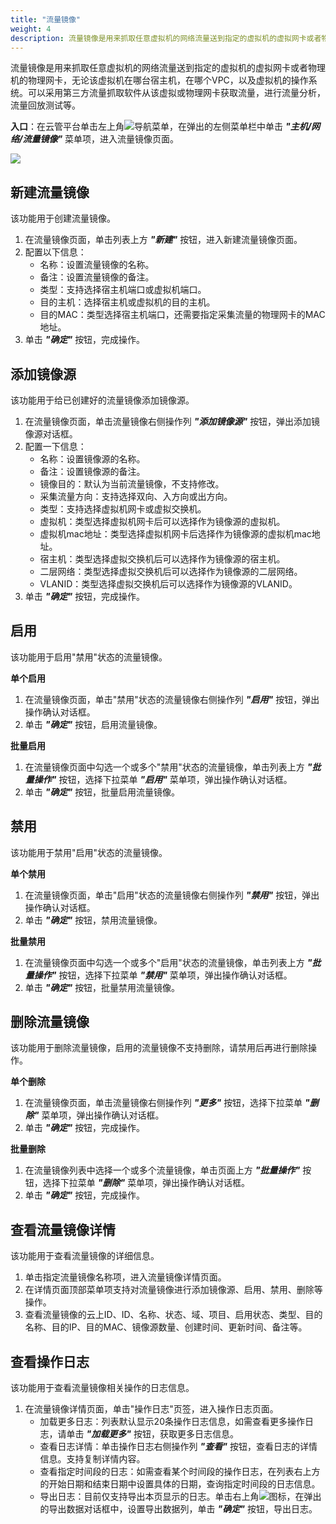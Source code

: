 ```yaml
---
title: "流量镜像"
weight: 4
description: 流量镜像是用来抓取任意虚拟机的网络流量送到指定的虚拟机的虚拟网卡或者物理机的物理网卡。
---
```


流量镜像是用来抓取任意虚拟机的网络流量送到指定的虚拟机的虚拟网卡或者物理机的物理网卡，无论该虚拟机在哪台宿主机，在哪个VPC，以及虚拟机的操作系统。可以采用第三方流量抓取软件从该虚拟或物理网卡获取流量，进行流量分析，流量回放测试等。

**入口**：在云管平台单击左上角![](../../../images/intro/nav.png)导航菜单，在弹出的左侧菜单栏中单击 **_"主机/网络/流量镜像"_** 菜单项，进入流量镜像页面。

![](../../../images/computing/trafficimages.png)

## 新建流量镜像

该功能用于创建流量镜像。

1. 在流量镜像页面，单击列表上方 **_"新建"_** 按钮，进入新建流量镜像页面。
2. 配置以下信息：
    - 名称：设置流量镜像的名称。
    - 备注：设置流量镜像的备注。
    - 类型：支持选择宿主机端口或虚拟机端口。
    - 目的主机：选择宿主机或虚拟机的目的主机。
    - 目的MAC：类型选择宿主机端口，还需要指定采集流量的物理网卡的MAC地址。
3. 单击 **_"确定"_** 按钮，完成操作。

## 添加镜像源

该功能用于给已创建好的流量镜像添加镜像源。

1. 在流量镜像页面，单击流量镜像右侧操作列 **_"添加镜像源"_** 按钮，弹出添加镜像源对话框。
2. 配置一下信息：
    - 名称：设置镜像源的名称。
    - 备注：设置镜像源的备注。
    - 镜像目的：默认为当前流量镜像，不支持修改。
    - 采集流量方向：支持选择双向、入方向或出方向。
    - 类型：支持选择虚拟机网卡或虚拟交换机。
    - 虚拟机：类型选择虚拟机网卡后可以选择作为镜像源的虚拟机。
    - 虚拟机mac地址：类型选择虚拟机网卡后选择作为镜像源的虚拟机mac地址。
    - 宿主机：类型选择虚拟交换机后可以选择作为镜像源的宿主机。
    - 二层网络：类型选择虚拟交换机后可以选择作为镜像源的二层网络。
    - VLANID：类型选择虚拟交换机后可以选择作为镜像源的VLANID。
3. 单击 **_"确定"_** 按钮，完成操作。

## 启用

该功能用于启用"禁用"状态的流量镜像。

**单个启用**

1. 在流量镜像页面，单击"禁用"状态的流量镜像右侧操作列 **_"启用"_** 按钮，弹出操作确认对话框。
2. 单击 **_"确定"_** 按钮，启用流量镜像。

**批量启用**

1. 在流量镜像页面中勾选一个或多个"禁用"状态的流量镜像，单击列表上方 **_"批量操作"_** 按钮，选择下拉菜单 **_"启用"_** 菜单项，弹出操作确认对话框。
2. 单击 **_"确定"_** 按钮，批量启用流量镜像。

## 禁用

该功能用于禁用"启用"状态的流量镜像。

**单个禁用**

1. 在流量镜像页面，单击"启用"状态的流量镜像右侧操作列 **_"禁用"_** 按钮，弹出操作确认对话框。
2. 单击 **_"确定"_** 按钮，禁用流量镜像。

**批量禁用**

1. 在流量镜像页面中勾选一个或多个"启用"状态的流量镜像，单击列表上方 **_"批量操作"_** 按钮，选择下拉菜单 **_"禁用"_** 菜单项，弹出操作确认对话框。
2. 单击 **_"确定"_** 按钮，批量禁用流量镜像。

## 删除流量镜像

该功能用于删除流量镜像，启用的流量镜像不支持删除，请禁用后再进行删除操作。

**单个删除**

1. 在流量镜像页面，单击流量镜像右侧操作列 **_"更多"_** 按钮，选择下拉菜单 **_"删除"_** 菜单项，弹出操作确认对话框。
2. 单击 **_"确定"_** 按钮，完成操作。

**批量删除**

1. 在流量镜像列表中选择一个或多个流量镜像，单击页面上方 **_"批量操作"_** 按钮，选择下拉菜单 **_"删除"_** 菜单项，弹出操作确认对话框。
2. 单击 **_"确定"_** 按钮，完成操作。

## 查看流量镜像详情

该功能用于查看流量镜像的详细信息。

1. 单击指定流量镜像名称项，进入流量镜像详情页面。
2. 在详情页面顶部菜单项支持对流量镜像进行添加镜像源、启用、禁用、删除等操作。
3. 查看流量镜像的云上ID、ID、名称、状态、域、项目、启用状态、类型、目的名称、目的IP、目的MAC、镜像源数量、创建时间、更新时间、备注等。

## 查看操作日志

该功能用于查看流量镜像相关操作的日志信息。

1. 在流量镜像详情页面，单击"操作日志"页签，进入操作日志页面。
    - 加载更多日志：列表默认显示20条操作日志信息，如需查看更多操作日志，请单击 **_"加载更多"_** 按钮，获取更多日志信息。
    - 查看日志详情：单击操作日志右侧操作列 **_"查看"_** 按钮，查看日志的详情信息。支持复制详情内容。
    - 查看指定时间段的日志：如需查看某个时间段的操作日志，在列表右上方的开始日期和结束日期中设置具体的日期，查询指定时间段的日志信息。
    - 导出日志：目前仅支持导出本页显示的日志。单击右上角![](../../../images/system/download.png)图标，在弹出的导出数据对话框中，设置导出数据列，单击 **_"确定"_** 按钮，导出日志。
